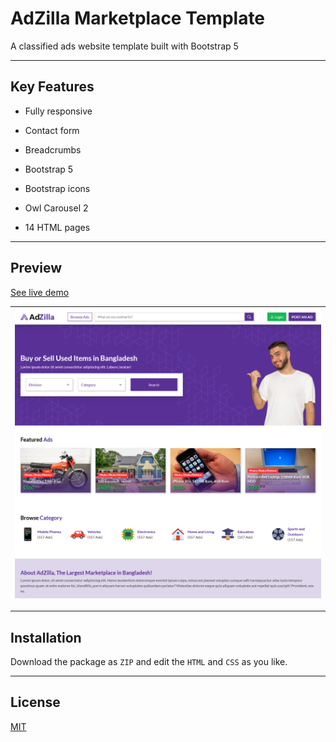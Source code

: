 # AdZilla Marketplace Template

A classified ads website template built with Bootstrap 5

---

## Key Features

- Fully responsive

- Contact form

- Breadcrumbs

- Bootstrap 5

- Bootstrap icons

- Owl Carousel 2

- 14 HTML pages

---

## Preview

[See live demo](https://dev-shuvo.github.io/AdZilla-Classified-Ads-Template/)

| ![](preview.png) |
| ---------------- |

---

## Installation

Download the package as `ZIP` and edit the `HTML` and `CSS` as you like.

---

## License

[MIT](https://choosealicense.com/licenses/mit/)
